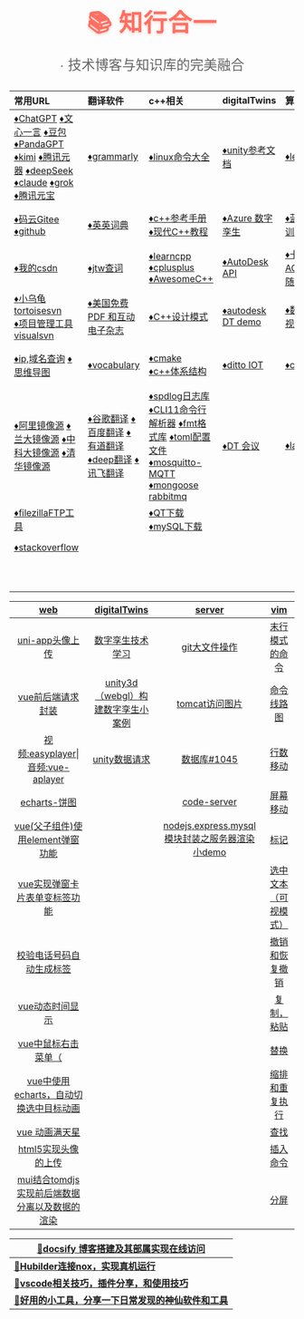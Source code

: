 <!-- 主标题 -->
<span style="
  font-size: 42px;
  font-weight: 800;
  color: #FF6F61;
  text-align: center;
  display: block;
  margin: 20px 0 10px;
  text-shadow: 0 2px 4px rgba(255,111,97,0.3);
  letter-spacing: 1.5px;">
  📚 知行合一
</span>

<!-- 副标题 -->
<span style="
  font-size: 24px;
  color: #666;
  text-align: center;
  display: block;
  margin-bottom: 30px;
  font-family: '微软雅黑', sans-serif;">
  · 技术博客与知识库的完美融合
</span>


| 常用URL                                                      | 翻译软件                                                     | c++相关                                                      | digitalTwins                                                 | 算法                                                         | web                                                          | work                                                         |
| :----------------------------------------------------------- | :----------------------------------------------------------- | :----------------------------------------------------------- | :----------------------------------------------------------- | :----------------------------------------------------------- | :----------------------------------------------------------- | ------------------------------------------------------------ |
| [♦️ChatGPT](https://chat.openai.com/)         [♦️文心一言](https://yiyan.baidu.com/)         [♦️豆包](https://www.doubao.com/)        [♦️PandaGPT ](https://panda-gpt.github.io/)        [♦️kimi](https://kimi.moonshot.cn/)       [♦️腾讯元器](https://yuanqi.tencent.com/)   [♦️deepSeek](https://chat.deepseek.com/)     [♦️claude](https://claude.ai/new)  [♦️grok](https://grok.com/) [♦️腾讯元宝](https://yuanbao.tencent.com/chat/naQivTmsDa) | [♦️grammarly](https://www.grammarly.com/)                     | [♦️linux命令大全](https://www.linuxcool.com/)                 | [♦️unity参考文档](https://docs.unity.cn/cn/current/Manual/index.html) | [♦️leetcode](https://leetcode.cn/)                            | [♦️npm官网](https://www.npmjs.com/)  [♦️node官网](https://nodejs.org/zh-cn) | [♦️web面试](/study/web/web_interview/)                        |
| [♦️码云Gitee](https://gitee.com/)      [♦️github](https://github.com/) | [♦️英英词典](https://www.dictionary.com/browse/name#)         | [♦️c++参考手册](https://zh.cppreference.com/w/%E9%A6%96%E9%A1%B5)   [♦️现代C++教程](https://changkun.de/modern-cpp/zh-cn/02-usability/#nullptr) | [♦️Azure 数字孪生](https://learn.microsoft.com/zh-cn/azure/digital-twins/overview) | [♦️蓝桥杯算法训练](https://www.dotcpp.com/oj/status.php?user=zjxweb) | [♦️TypeScript](https://www.tslang.cn/docs/handbook/typescript-in-5-minutes.html)  [ES6](https://es6.ruanyifeng.com/) | [♦️小林coding后端](https://xiaolincoding.com/)                |
| [♦️我的csdn](https://mp.csdn.net/mp_blog/manage/article)      | [♦️jtw查词](http://www.just-the-word.com/)                    | [♦️learncpp](https://www.learncpp.com/)   [♦️cplusplus](https://cplusplus.com/)  [♦️AwesomeC++](https://cpp.libhunt.com/) | [♦️AutoDesk API](https://aps.autodesk.com/en/docs/model-derivative/v2/developers_guide/basics/) | [♦️卡玛网 ACM](https://kamacoder.com/loginpage.php)  [♦️代码随想录](https://programmercarl.com/) | [♦️vue2](https://v2.cn.vuejs.org/)   [♦️vue3](https://cn.vuejs.org/guide/introduction.html)  [♦️Angular](https://angular.io/)  [♦️recat](https://react.docschina.org/) | [♦️牛客](https://www.nowcoder.com/)                           |
| [♦️小乌龟tortoisesvn](https://www.tortoisesvn.net/downloads.zh.html)  <br />[♦️项目管理工具visualsvn](https://www.visualsvn.com/server/download/) | [♦️美国免费 PDF 和互动电子杂志](https://magazinelib.com/usa2/page/2/) | [♦️C++设计模式](https://refactoringguru.cn/design-patterns)   | [♦️autodesk DT demo](https://forge-digital-twin.autodesk.io/) | [♦️数据结构可视化](https://visualgo.net/zh)                   | [♦️vue脚手架CLI](https://cli.vuejs.org/zh/guide/)             | [♦️java面试](https://javaguide.cn/database/mongodb/mongodb-questions-02.html) |
| [♦️ip,域名查询](https://sites.ipaddress.com/raw.githubusercontent.com/)     [♦️思维导图](https://www.processon.com/login) | [♦️vocabulary](https://www.vocabulary.com/)                   | [♦️cmake](https://cmake.org/)  [♦️c++体系结构](https://stibel.icu/md/guide/c++-overview.html) | [♦️ditto  IOT](https://github.com/eclipse-ditto/ditto)        | [♦️codeforces](https://codeforces.com/)                       | [♦️Element-ui](https://element.eleme.cn/#/zh-CN)  [♦️layui](https://layui.dev/) | [♦️爱编程的大丙](https://subingwen.cn/)                       |
| [♦️阿里镜像源](https://developer.aliyun.com/mirror/)  [♦️兰大镜像源](http://mirror.lzu.edu.cn/)    [♦️中科大镜像源](https://mirrors.ustc.edu.cn/)  [♦️清华镜像源](https://mirrors4.tuna.tsinghua.edu.cn/help/anaconda/) | [♦️谷歌翻译](https://translate.google.com/)  [♦️百度翻译](https://fanyi.baidu.com/#en/zh/steer)   [♦️有道翻译](https://fanyi.youdao.com/indexLLM.html#/)  [♦️deep翻译](https://www.deepl.com/translator)   [♦️讯飞翻译](https://fanyi.iflyrec.com/) | [♦️spdlog日志库](https://github.com/gabime/spdlog)  [♦️CLI11命令行解析器](https://github.com/CLIUtils/CLI11)   [♦️fmt格式库](https://fmt.dev/latest/index.html)     [♦️toml配置文件](https://toml.io/cn/)       [♦️mosquitto-MQTT](https://mosquitto.org/)  [♦️mongoose](https://mongoose.ws/)   [rabbitmq](https://www.rabbitmq.com/tutorials/tutorial-one-python.html) | [♦️DT 会议](https://digitaltwin1.org/)                        | [♦️labuladong](https://labuladong.online/algo)                | [♦️NutUI-移动端](https://nutui.jd.com/#/)   [♦️AntDesignMobile](https://mobile.ant.design/zh/guide/quick-start/)   [♦️vant移动端](https://vant-contrib.gitee.io/vant/#/zh-CN/)  [♦️uviewui](https://www.uviewui.com/)    [♦️flutter](https://flutter.dev/)   [♦️uni-app](https://zh.uniapp.dcloud.io/) |                                                              |
| [♦️filezillaFTP工具](https://filezilla-project.org/download.php?type=client) |                                                              | [♦️QT下载](https://download.qt.io/)   [♦️mySQL下载](https://downloads.mysql.com/archives/community/) |                                                              |                                                              | [♦️less](https://lesscss.org/)   [♦️sass](https://www.sass.hk/guide/)  [♦️动画 CSS](https://animate.style/) |                                                              |
| [♦️stackoverflow](https://stackoverflow.com/)                 |                                                              |                                                              |                                                              |                                                              | [♦️Three.js](https://threejs.org/)   [♦️WEBGL](https://webglfundamentals.org/webgl/lessons/zh_cn/) |                                                              |
|                                                              |                                                              |                                                              |                                                              |                                                              | [♦️日期momentjs](http://momentjs.cn/)  [♦️CDN外链库](https://cdnjs.com/) |                                                              |


| [web](techBlog/web/)  | [digitalTwins](techBlog/digitalTwins/) | [server](techBlog/server/) | [vim](techBlog/vim/)  |
| :--: | :----------: | :----: | :--: |
| [uni-app头像上传](techBlog/web/?id=一-uni-app头像上传（完善个人信息功能），后端nodejsmysql) | [数字孪生技术学习](techBlog/digitalTwins/?id=数字孪生技术学习) | [git大文件操作](techBlog/server/?id=一git的基本操作，大文件上传（码云和github）和出现error处理) | [末行模式的命令](techBlog/vim/?id=末行模式的命令) |
| [vue前后端请求封装](techBlog/web/?id=二vue前后端分离项目各种请求封装应用) | [unity3d（webgl）构建数字孪生小案例](techBlog/digitalTwins/?id=unity3d（webgl）构建数字孪生小案例) | [tomcat访问图片](techBlog/server/?id=二怎么访问云服务器上的图片) | [命令线路图](techBlog/vim/?id=命令线路图) |
| [视频:easyplayer\|音频:vue-aplayer](techBlog/web/?id=三web视频播放组件（easyplayer）和音频组件播放封装（vue-aplayer）) | [unity数据请求](techBlog/digitalTwins/?id=unity-3d与服务器以及数据库进行数据交互！！！（unitywebrequest）) | [数据库#1045](techBlog/server/?id=三-1045-无法登录-mysql-服务器) | [行数移动](techBlog/vim/?id=行数移动) |
| [echarts-饼图](techBlog/web/?id=四echarts-饼图) |              | [code-server](techBlog/server/?id=四code-server详细安装) | [屏幕移动](techBlog/vim/?id=屏幕移动) |
| [vue(父子组件)使用element弹窗功能](techBlog/web/?id=五-vue（父子组件）使用element弹窗功能) |              | [nodejs,express,mysql模块封装之服务器渲染小demo](techBlog/server/?id=五-nodejsexpressmysql模块封装之服务器渲染小demo) | [标记](techBlog/vim/?id=标记) |
| [vue实现弹窗卡片表单变标签功能](techBlog/web/?id=六vue实现弹窗卡片表单变标签功能) |              |        | [选中文本（可视模式）](techBlog/vim/?id=选中文本（可视模式）) |
| [校验电话号码自动生成标签](techBlog/web/?id=九-校验电话号码自动生成标签（包含多个粘体复制生成标签）) |              |        | [撤销和恢复撤销](techBlog/vim/?id=撤销和回复撤销) |
| [vue动态时间显示](techBlog/web/?id=十vue动态时间显示) | | | [复制，粘贴](techBlog/vim/?id=复制，粘贴) |
| [vue中鼠标右击菜单（](techBlog/web/?id=十一-vue中鼠标右击菜单（rightmenu），以及回调处理) | | | [替换](techBlog/vim/?id=替换) |
| [vue中使用echarts，自动切换选中目标动画](techBlog/web/?id=十二vue中使用echarts，自动切换选中目标动画) | | | [缩排和重复执行](techBlog/vim/?id=缩排和重复执行) |
| [vue 动画满天星](techBlog/web/?id=十三vue项目中particles的使用，来实现屏幕飘浮小星星动画（满天星）) | | | [查找](techBlog/vim/?id=查找) |
| [html5实现头像的上传](techBlog/web/?id=十五html5实现头像的上传) | | | [插入命令](techBlog/vim/?id=插入命令) |
| [mui结合tomdjs实现前后端数据分离以及数据的渲染](techBlog/web/?id=十六mui结合tomdjs实现前后端数据分离以及数据的渲染) | | | [分屏](techBlog/vim/?id=分屏命令) |


| [📁docsify 博客搭建及其部属实现在线访问](/tips/docsify/)      |
| ------------------------------------------------------------ |
| [📁**Hubilder连接nox，实现真机运行**](/tips/noxHubilder/)     |
| [📁**vscode相关技巧，插件分享，和使用技巧**](/tips/vsCodeTools/) |
| [📁**好用的小工具，分享一下日常发现的神仙软件和工具**](http://localhost:3000/#/tips/goodTools/) |

<color-tool></color-tool>